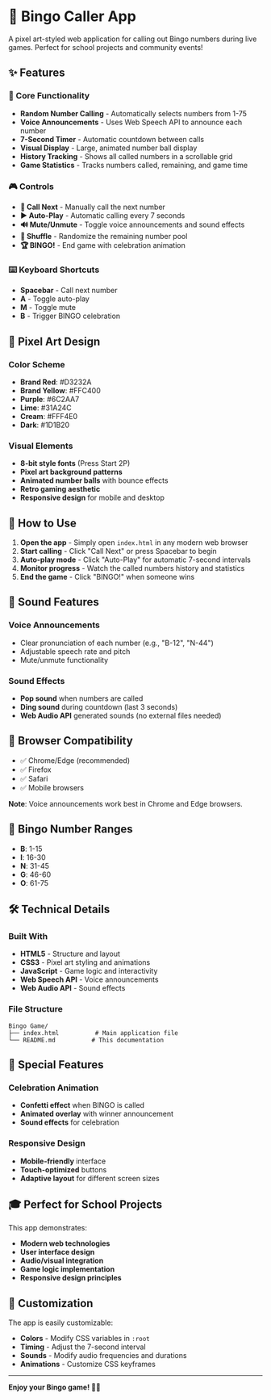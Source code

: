 # 🎯 Bingo Caller App

A pixel art-styled web application for calling out Bingo numbers during live games. Perfect for school projects and community events!

## ✨ Features

### 🎲 Core Functionality
- **Random Number Calling** - Automatically selects numbers from 1-75
- **Voice Announcements** - Uses Web Speech API to announce each number
- **7-Second Timer** - Automatic countdown between calls
- **Visual Display** - Large, animated number ball display
- **History Tracking** - Shows all called numbers in a scrollable grid
- **Game Statistics** - Tracks numbers called, remaining, and game time

### 🎮 Controls
- **🎲 Call Next** - Manually call the next number
- **▶️ Auto-Play** - Automatic calling every 7 seconds
- **🔊 Mute/Unmute** - Toggle voice announcements and sound effects
- **🔀 Shuffle** - Randomize the remaining number pool
- **🏆 BINGO!** - End game with celebration animation

### ⌨️ Keyboard Shortcuts
- **Spacebar** - Call next number
- **A** - Toggle auto-play
- **M** - Toggle mute
- **B** - Trigger BINGO celebration

## 🎨 Pixel Art Design

### Color Scheme
- **Brand Red**: #D3232A
- **Brand Yellow**: #FFC400
- **Purple**: #6C2AA7
- **Lime**: #31A24C
- **Cream**: #FFF4E0
- **Dark**: #1D1B20

### Visual Elements
- **8-bit style fonts** (Press Start 2P)
- **Pixel art background patterns**
- **Animated number balls** with bounce effects
- **Retro gaming aesthetic**
- **Responsive design** for mobile and desktop

## 🚀 How to Use

1. **Open the app** - Simply open `index.html` in any modern web browser
2. **Start calling** - Click "Call Next" or press Spacebar to begin
3. **Auto-play mode** - Click "Auto-Play" for automatic 7-second intervals
4. **Monitor progress** - Watch the called numbers history and statistics
5. **End the game** - Click "BINGO!" when someone wins

## 🎵 Sound Features

### Voice Announcements
- Clear pronunciation of each number (e.g., "B-12", "N-44")
- Adjustable speech rate and pitch
- Mute/unmute functionality

### Sound Effects
- **Pop sound** when numbers are called
- **Ding sound** during countdown (last 3 seconds)
- **Web Audio API** generated sounds (no external files needed)

## 📱 Browser Compatibility

- ✅ Chrome/Edge (recommended)
- ✅ Firefox
- ✅ Safari
- ✅ Mobile browsers

**Note**: Voice announcements work best in Chrome and Edge browsers.

## 🎯 Bingo Number Ranges

- **B**: 1-15
- **I**: 16-30
- **N**: 31-45
- **G**: 46-60
- **O**: 61-75

## 🛠️ Technical Details

### Built With
- **HTML5** - Structure and layout
- **CSS3** - Pixel art styling and animations
- **JavaScript** - Game logic and interactivity
- **Web Speech API** - Voice announcements
- **Web Audio API** - Sound effects

### File Structure
```
Bingo Game/
├── index.html          # Main application file
└── README.md          # This documentation
```

## 🎉 Special Features

### Celebration Animation
- **Confetti effect** when BINGO is called
- **Animated overlay** with winner announcement
- **Sound effects** for celebration

### Responsive Design
- **Mobile-friendly** interface
- **Touch-optimized** buttons
- **Adaptive layout** for different screen sizes

## 🎓 Perfect for School Projects

This app demonstrates:
- **Modern web technologies**
- **User interface design**
- **Audio/visual integration**
- **Game logic implementation**
- **Responsive design principles**

## 🔧 Customization

The app is easily customizable:
- **Colors** - Modify CSS variables in `:root`
- **Timing** - Adjust the 7-second interval
- **Sounds** - Modify audio frequencies and durations
- **Animations** - Customize CSS keyframes

---

**Enjoy your Bingo game! 🎯🎉** 
